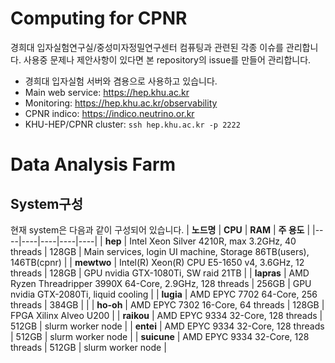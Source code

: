 # Computing for CPNR
경희대 입자실험연구실/중성미자정밀연구센터 컴퓨팅과 관련된 각종 이슈를 관리합니다.
사용중 문제나 제안사항이 있다면 본 repository의 issue를 만들어 관리합니다.

- 경희대 입자실험 서버와 겸용으로 사용하고 있습니다.
- Main web service: https://hep.khu.ac.kr
- Monitoring: https://hep.khu.ac.kr/observability
- CPNR indico: https://indico.neutrino.or.kr
- KHU-HEP/CPNR cluster: `ssh hep.khu.ac.kr -p 2222`

# Data Analysis Farm
## System구성
현재 system은 다음과 같이 구성되어 있습니다.
| **노드명** | **CPU** | **RAM** | **주 용도** |
|----|----|----|----|----|
| **hep** | Intel Xeon Silver 4210R, max 3.2GHz, 40 threads | 128GB | Main services, login UI machine, Storage 86TB(users), 146TB(cpnr) |
| **mewtwo** | Intel(R) Xeon(R) CPU E5-1650 v4, 3.6GHz, 12 threads | 128GB | GPU nvidia GTX-1080Ti, SW raid 21TB |
| **lapras** | AMD Ryzen Threadripper 3990X 64-Core, 2.9GHz, 128 threads | 256GB | GPU nvidia GTX-2080Ti, liquid cooling |
| **lugia** | AMD EPYC 7702 64-Core, 256 threads | 384GB | |
| **ho-oh** | AMD EPYC 7302 16-Core, 64 threads | 128GB | FPGA Xilinx Alveo U200 |
| **raikou** | AMD EPYC 9334 32-Core, 128 threads | 512GB | slurm worker node |
| **entei** | AMD EPYC 9334 32-Core, 128 threads | 512GB | slurm worker node |
| **suicune** | AMD EPYC 9334 32-Core, 128 threads | 512GB | slurm worker node |
